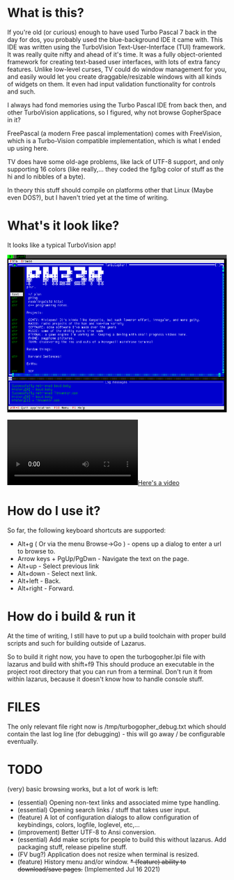 # What is this?

If you're old (or curious) enough to have used Turbo Pascal 7 back in the day
for dos, you probably used the blue-background IDE it came with. This IDE was
written using the TurboVision Text-User-Interface (TUI) framework.
It was really quite nifty and ahead of it's time. It was a fully object-oriented
framework for creating text-based user interfaces, with lots of extra fancy 
features. Unlike low-level curses, TV could do window management for you, and 
easily would let you create draggable/resizable windows with all kinds of widgets
on them. It even had input validation functionality for controls and such.

I always had fond memories using the Turbo Pascal IDE from back then, and other
TurboVision applications, so I figured, why not browse GopherSpace in it?

FreePascal (a modern Free pascal implementation) comes with FreeVision, which
is a Turbo-Vision compatible implementation, which is what I ended up using
here.

TV does have some old-age problems, like lack of UTF-8 support, and only
supporting 16 colors (like really,... they coded the fg/bg color of stuff
as the hi and lo nibbles of a byte).

In theory this stuff should compile on platforms other that Linux (Maybe even
DOS?), but I haven't tried yet at the time of writing.

# What's it look like?

It looks like a typical TurboVision app!

![screenshot](./screenshot.png)

[![Here's a video](http://linkerror.com/stuff/turbogopher3.mpg)](http://linkerror.com/stuff/turbogopher3.mpg)

# How do I use it?

So far, the following keyboard shortcuts are supported:

* Alt+g ( Or via the menu Browse->Go )  - opens up a dialog to enter a url to browse to.
* Arrow keys + PgUp/PgDwn - Navigate the text on the page.
* Alt+up - Select previous link
* Alt+down - Select next link.
* Alt+left - Back.
* Alt+right - Forward.

# How do i build & run it

At the time of writing, I still have to put up a build toolchain with proper build scripts
and such for building outside of Lazarus.

So to build it right now, you have to open the turbogopher.lpi file with lazarus and build with shift+f9
This should produce an executable in the project root directory that you can run from a terminal.
Don't run it from within lazarus, because it doesn't know how to handle console stuff.

# FILES

The only relevant file right now is /tmp/turbogopher_debug.txt which should contain the last
log line (for debugging) - this will go away / be configurable eventually.

# TODO

(very) basic browsing works, but a lot of work is left:

* (essential) Opening non-text links and associated mime type handling.
* (essential) Opening search links / stuff that takes user input.
* (feature) A lot of configuration dialogs to allow configuration of keybindings, colors, logfile, loglevel, etc,...
* (improvement) Better UTF-8 to Ansi conversion.
* (essential) Add make scripts for people to build this without lazarus. Add packaging stuff, release pipeline stuff.
* (FV bug?) Application does not resize when terminal is resized.
* (feature) History menu and/or window.
~~* (feature) ability to download/save pages.~~ (Implemented Jul 16 2021)


